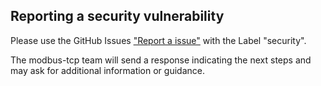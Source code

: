 ## Reporting a security vulnerability

Please use the GitHub Issues ["Report a issue"](https://github.com/ABB-RARO/rapid-modbus-tcp/issues/new) with the Label "security".

The modbus-tcp team will send a response indicating the next steps and may ask for additional information or guidance.
